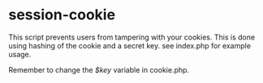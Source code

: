 session-cookie
==============
This script prevents users from tampering with your cookies.
This is done using hashing of the cookie and a secret key. see index.php for example usage.

Remember to change the <var>$key</var> variable in cookie.php.

